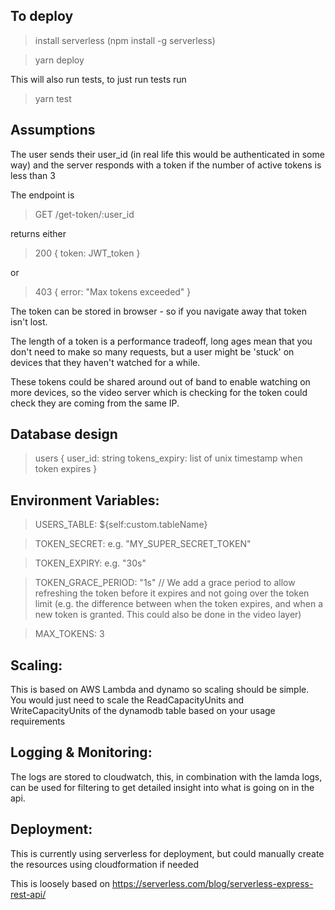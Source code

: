 ## To deploy
>install serverless (npm install -g serverless)

>yarn deploy

This will also run tests, to just run tests run
>yarn test

## Assumptions
The user sends their user_id (in real life this would be authenticated in some way)
and the server responds with a token if the number of active tokens is less than 3

The endpoint is

>GET /get-token/:user_id

returns either 

>200
>{
>    token: JWT_token
>}

or 
>403 {
>    error: "Max tokens exceeded"
>}

The token can be stored in browser - so if you navigate away that token isn't lost. 

The length of a token is a performance tradeoff, long ages mean that you don't need to make so many requests, but a user might be 'stuck' on devices that they haven't watched for a while.

These tokens could be shared around out of band to enable watching on more devices, so the video server which is
checking for the token could check they are coming from the same IP.

## Database design

>users {
>    user_id: string
>    tokens_expiry: list of unix timestamp when token expires
>}

## Environment Variables:
>USERS_TABLE: ${self:custom.tableName}

>TOKEN_SECRET: e.g. "MY_SUPER_SECRET_TOKEN"

>TOKEN_EXPIRY: e.g. "30s"

>TOKEN_GRACE_PERIOD: "1s"  // We add a grace period to allow refreshing the token before it expires and not going over the token limit (e.g. the difference between when the token expires, and when a new token is granted. This could also be done in the video layer)

>MAX_TOKENS: 3 

## Scaling:
This is based on AWS Lambda and dynamo so scaling should be simple. You would just need to scale the ReadCapacityUnits and WriteCapacityUnits of the dynamodb table based on your usage requirements

## Logging & Monitoring:
The logs are stored to cloudwatch, this, in combination with the lamda logs, can be used for filtering to get detailed insight into what is going on in the api.

## Deployment:
This is currently using serverless for deployment, but could manually create the resources using cloudformation if needed

This is loosely based on https://serverless.com/blog/serverless-express-rest-api/
